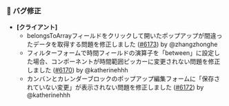 ### 🐛 バグ修正

* **[クライアント]**
  * belongsToArrayフィールドをクリックして開いたポップアップが間違ったデータを取得する問題を修正しました ([#6173](https://github.com/nocobase/nocobase/pull/6173)) by @zhangzhonghe
  * フィルターフォームで時間フィールドの演算子を「between」に設定した場合、コンポーネントが時間範囲ピッカーに変更されない問題を修正しました ([#6170](https://github.com/nocobase/nocobase/pull/6170)) by @katherinehhh
  * カンバンとカレンダーブロックのポップアップ編集フォームに「保存されていない変更」が表示されない問題を修正しました ([#6172](https://github.com/nocobase/nocobase/pull/6172)) by @katherinehhh
